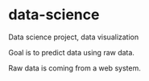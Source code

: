 # data-science
Data science project, data visualization

Goal is to predict data using raw data.

Raw data is coming from a web system.
